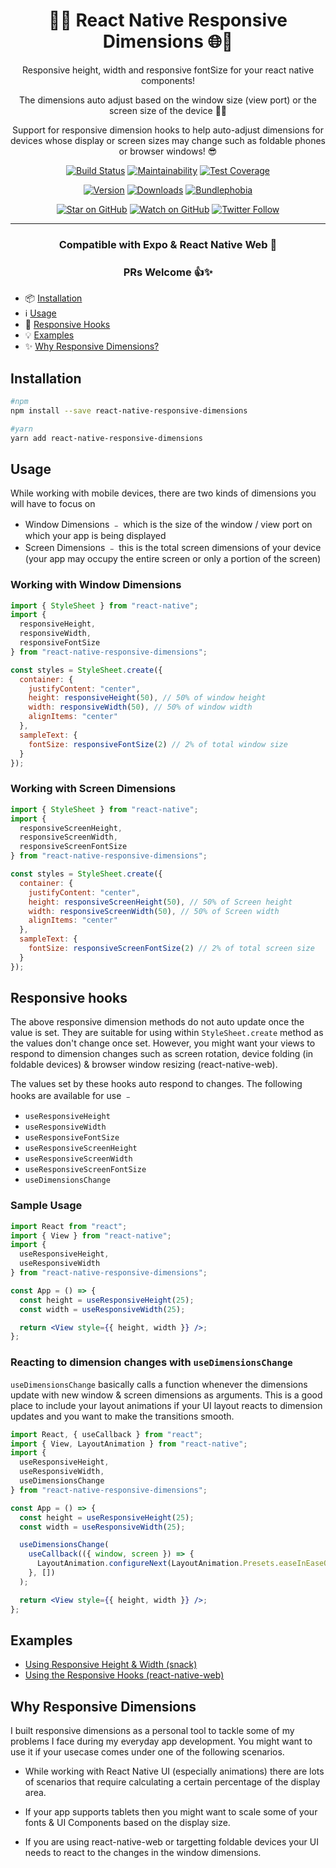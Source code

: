 <div align="center">

# 📐📱 React Native Responsive Dimensions 🌐📏

Responsive height, width and responsive fontSize for your react native components!

The dimensions auto adjust based on the window size (view port) or the screen size of the device 🙌🏽

Support for responsive dimension hooks to help auto-adjust dimensions for devices whose display or screen sizes may change such as foldable phones or browser windows! 😎

[![Build Status][build-badge]][build]
[![Maintainability][maintainability-badge]][maintainability-url]
[![Test Coverage][coverage-badge]][coverage-url]

[![Version][version-badge]][package]
[![Downloads][downloads-badge]][npmtrends]
[![Bundlephobia][bundle-phobia-badge]][bundle-phobia]

[![Star on GitHub][github-star-badge]][github-star]
[![Watch on GitHub][github-watch-badge]][github-watch]
[![Twitter Follow][twitter-badge]][twitter]

---

### Compatible with Expo & React Native Web 🚀

### PRs Welcome 👍✨

</div>

- 📦 [Installation](#installation)
- ℹ️ [Usage](#usage)
- 🎣 [Responsive Hooks](#responsive-hooks)
- 💡 [Examples](#examples)
- ✨ [Why Responsive Dimensions?](#why-responsive-dimensions)

## Installation

```sh
#npm
npm install --save react-native-responsive-dimensions

#yarn
yarn add react-native-responsive-dimensions
```

## Usage

While working with mobile devices, there are two kinds of dimensions you will have to focus on

- Window Dimensions ﹣ which is the size of the window / view port on which your app is being displayed
- Screen Dimensions ﹣ this is the total screen dimensions of your device (your app may occupy the entire screen or only a portion of the screen)

### Working with Window Dimensions

```js
import { StyleSheet } from "react-native";
import {
  responsiveHeight,
  responsiveWidth,
  responsiveFontSize
} from "react-native-responsive-dimensions";

const styles = StyleSheet.create({
  container: {
    justifyContent: "center",
    height: responsiveHeight(50), // 50% of window height
    width: responsiveWidth(50), // 50% of window width
    alignItems: "center"
  },
  sampleText: {
    fontSize: responsiveFontSize(2) // 2% of total window size
  }
});
```

### Working with Screen Dimensions

```js
import { StyleSheet } from "react-native";
import {
  responsiveScreenHeight,
  responsiveScreenWidth,
  responsiveScreenFontSize
} from "react-native-responsive-dimensions";

const styles = StyleSheet.create({
  container: {
    justifyContent: "center",
    height: responsiveScreenHeight(50), // 50% of Screen height
    width: responsiveScreenWidth(50), // 50% of Screen width
    alignItems: "center"
  },
  sampleText: {
    fontSize: responsiveScreenFontSize(2) // 2% of total screen size
  }
});
```

## Responsive hooks

The above responsive dimension methods do not auto update once the value is set. They are suitable for using within `StyleSheet.create` method as the values don't change once set. However, you might want your views to respond to dimension changes such as screen rotation, device folding (in foldable devices) & browser window resizing (react-native-web).

The values set by these hooks auto respond to changes. The following hooks are available for use ﹣

- `useResponsiveHeight`
- `useResponsiveWidth`
- `useResponsiveFontSize`
- `useResponsiveScreenHeight`
- `useResponsiveScreenWidth`
- `useResponsiveScreenFontSize`
- `useDimensionsChange`

### Sample Usage

```jsx
import React from "react";
import { View } from "react-native";
import {
  useResponsiveHeight,
  useResponsiveWidth
} from "react-native-responsive-dimensions";

const App = () => {
  const height = useResponsiveHeight(25);
  const width = useResponsiveWidth(25);

  return <View style={{ height, width }} />;
};
```

### Reacting to dimension changes with `useDimensionsChange`

`useDimensionsChange` basically calls a function whenever the dimensions update with new window & screen dimensions as arguments. This is a good place to include your layout animations if your UI layout reacts to dimension updates and you want to make the transitions smooth.

```jsx
import React, { useCallback } from "react";
import { View, LayoutAnimation } from "react-native";
import {
  useResponsiveHeight,
  useResponsiveWidth,
  useDimensionsChange
} from "react-native-responsive-dimensions";

const App = () => {
  const height = useResponsiveHeight(25);
  const width = useResponsiveWidth(25);

  useDimensionsChange(
    useCallback(({ window, screen }) => {
      LayoutAnimation.configureNext(LayoutAnimation.Presets.easeInEaseOut);
    }, [])
  );

  return <View style={{ height, width }} />;
};
```

## Examples

- [Using Responsive Height & Width (snack)][responsive-example]
- [Using the Responsive Hooks (react-native-web)][responsive-hooks-example]

## Why Responsive Dimensions

I built responsive dimensions as a personal tool to tackle some of my problems I face during my everyday app development. You might want to use it if your usecase comes under one of the following scenarios.

- While working with React Native UI (especially animations) there are lots of scenarios that require calculating a certain percentage of the display area.

- If your app supports tablets then you might want to scale some of your fonts & UI Components based on the display size.

- If you are using react-native-web or targetting foldable devices your UI needs to react to the changes in the window dimensions.

[build]: https://github.com/DaniAkash/react-native-responsive-dimensions/actions
[build-badge]: https://github.com/daniakash/react-native-responsive-dimensions/workflows/build/badge.svg
[coverage-badge]: https://api.codeclimate.com/v1/badges/0cf535fb8d3da2aa4a91/test_coverage
[coverage-url]: https://codeclimate.com/github/DaniAkash/react-native-responsive-dimensions/test_coverage
[maintainability-badge]: https://api.codeclimate.com/v1/badges/0cf535fb8d3da2aa4a91/maintainability
[maintainability-url]: https://codeclimate.com/github/DaniAkash/react-native-responsive-dimensions/maintainability
[bundle-phobia-badge]: https://badgen.net/bundlephobia/minzip/react-native-responsive-dimensions
[bundle-phobia]: https://bundlephobia.com/result?p=react-native-responsive-dimensions
[downloads-badge]: https://img.shields.io/npm/dm/react-native-responsive-dimensions.svg?style=flat-square
[npmtrends]: http://www.npmtrends.com/react-native-responsive-dimensions
[package]: https://www.npmjs.com/package/react-native-responsive-dimensions
[version-badge]: https://img.shields.io/npm/v/react-native-responsive-dimensions.svg?style=flat-square
[twitter]: https://twitter.com/dani_akash_
[twitter-badge]: https://img.shields.io/twitter/follow/dani_akash_?style=social
[github-watch-badge]: https://img.shields.io/github/watchers/DaniAkash/react-native-responsive-dimensions.svg?style=social
[github-watch]: https://github.com/DaniAkash/react-native-responsive-dimensions/watchers
[github-star-badge]: https://img.shields.io/github/stars/DaniAkash/react-native-responsive-dimensions.svg?style=social
[github-star]: https://github.com/DaniAkash/react-native-responsive-dimensions/stargazers
[responsive-example]: https://snack.expo.io/@daniakash/responsive-dimensions
[responsive-hooks-example]: https://codesandbox.io/s/react-native-responsive-dimensions-hooks-2cqm8
